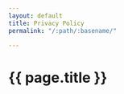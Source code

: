 ```yaml
---
layout: default
title: Privacy Policy
permalink: "/:path/:basename/"

---
```

<main class="container">
  <h1>{{ page.title }}</h1>
</main>

